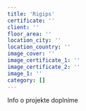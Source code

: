 ```yaml
---
title: 'Rigips'
certificate: ''
client: ''
floor_area: ''
location_city: ''
location_country: ''
image_cover: ''
image_certificate_1: ''
image_certificate_2: ''
image_1: ''
category: []
---
```


Info o projekte doplníme
